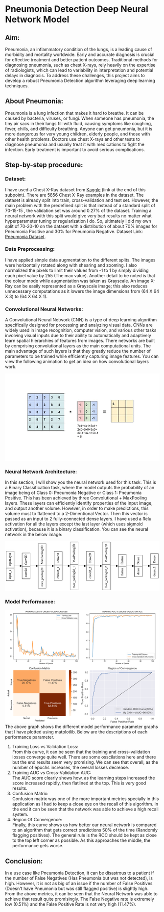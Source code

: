 <h1>Pneumonia Detection Deep Neural Network Model</h1>
<h2>Aim: </h2>
Pneumonia, an inflammatory condition of the lungs, is a leading cause of morbidity and mortality worldwide. Early and accurate diagnosis is crucial for effective treatment and better patient outcomes. Traditional methods for diagnosing pneumonia, such as chest X-rays, rely heavily on the expertise of radiologists, which can lead to variability in interpretation and potential delays in diagnosis. To address these challenges, this project aims to develop a robust Pneumonia Detection algorithm leveraging deep learning techniques.

<h2>About Pneumonia: </h2>
Pneumonia is a lung infection that makes it hard to breathe. It can be caused by bacteria, viruses, or fungi. When someone has pneumonia, the tiny air sacs in their lungs fill with fluid, causing symptoms like coughing, fever, chills, and difficulty breathing.
Anyone can get pneumonia, but it is more dangerous for very young children, elderly people, and those with other health problems. Doctors use chest X-rays and other tests to diagnose pneumonia and usually treat it with medications to fight the infection. Early treatment is important to avoid serious complications.

<h2>Step-by-step procedure: </h2>
<h3>Dataset: </h3>
I have used a Chest X-Ray dataset from <a href="https://www.kaggle.com/">Kaggle</a> (link at the end of this subpoint). There are 5856 Chest X-Ray examples in the dataset. The dataset is already split into train, cross-validation and test set. However, the main problem with the predefined split is that instead of a standard split of 70-15-15 , the validation set was around 0.27% of the dataset. Training a neural network with this split would give very bad results no matter what hyperparameter tuning or regularization I do. So, ultimately I did my own split of 70-20-10 on the dataset with a distribution of about 70% images for Pneumonia Positive and 30% for Pneumonia Negative.
Dataset Link: <a href="https://www.kaggle.com/datasets/paultimothymooney/chest-xray-pneumonia">Pneumonia Dataset</a>.

<h3>Data Preprocessing: </h3>
I have applied simple data augmentation to the different splits. The images were horizontally rotated along with shearing and zooming. I also normalized the pixels to limit their values from -1 to 1 by simply dividing each pixel value by 255 (The max value). Another detail to be noted is that the colour mode while augmentation was taken as Grayscale. An image X-Ray can be easily represented as a Grayscale image; this also reduces unnecessary computations as it lowers the image dimensions from (64 X 64 X 3) to (64 X 64 X 1).

<h3>Convolutional Neural Networks: </h3>
A Convolutional Neural Network (CNN) is a type of deep learning algorithm specifically designed for processing and analyzing visual data. CNNs are widely used in image recognition, computer vision, and various other tasks involving visual inputs due to their ability to automatically and adaptively learn spatial hierarchies of features from images. There networks are built by comprising convolutional layers as the main computational units. The main advantage of such layers is that they greatly reduce the number of parameters to be trained while efficiently capturing image features. 
You can view the following animation to get an idea on how convolutional layers work.
<p><img src="./Convolutional_Layer.gif"/></p>

<h3>Neural Network Architecture: </h3>
In this section, I will show you the neural network used for this task. This is a Binary Classification task, where the model outputs the probability of an image being of Class 0: Pneumonia Negative or Class 1: Pneumonia Positive. This has been achieved by three Convolutional + MaxPooling layers. These layers can efficiently identify properties of the input image, and output another volume. However, in order to make predictions, this volume must to flattened to a 2-Dimentional Vector. Then this vector is passed as an input to 2 fully-connected dense layers. I have used a Relu activation for all the layers except the last layer (which uses sigmoid activation), because it is a binary classification.
You can see the neural network in the below image:
<p><img src="./CNN.png"></p>

<h3>Model Performance: </h3>
<p><img src="./Performance_Graphs.png"</p>
The above graph shows the different model performance parameter graphs that I have plotted using matplotlib. Below are the descriptions of each performance parameter.
<ol>
  <li>Training Loss vs Validation Loss: </li>
  From this curve, it can be seen that the training and cross-validation losses converge quite well. There are some osscilations here and there but the end results seem very promising. We can see that overall, as the number of epochs increases, the overall losses decrease.
  <li>Training AUC vs Cross-Validation AUC: </li>
  The AUC score clearly shows how, as the learning steps increased the score increased rapidly, then flatlined at the top. This is very good results.
  <li>Confusion Matrix: </li>
  Confusion matrix was one of the more important metrics specially in this application as I had to keep a close eye on the recall of this algorithm. In the end it can be seen that the network was able to achieve a high recall system.
  <li>Region Of Convergence: </li>
  Finally, this curve shows us how better our neural network is compared to an algorithm that gets correct predictions 50% of the time (Randomly flagging positives). The general rule is the ROC should be kept as close to the top left corner as possible. As this approaches the middle, the performance gets worse.
</ol>
<h2>Conclusion: </h2>
In a use case like Pneumonia Detection, it can be disastrous to a patient if the number of False Negatives (Has Pneumonia but was not detected), is high. However, it is not as big of an issue if the number of False Positives (Doesn't have Pneumonia but was still flagged positive) is slightly high. From the above metrics, it can be seen that the Neural Network was able to achieve that result quite promisingly. The False Negative rate is extremely low (0.51%) and the False Positive Rate is not very high (11.47%).

